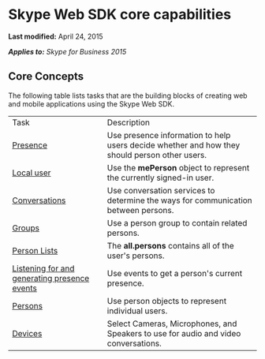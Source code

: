 
# Skype Web SDK core capabilities

 **Last modified:** April 24, 2015

 _**Applies to:** Skype for Business 2015_




## Core Concepts

The following table lists tasks that are the building blocks of creating web and mobile applications using the Skype Web SDK.


|||
|:-----|:-----|
|Task|Description|
|[Presence]( /Presence.md)|Use presence information to help users decide whether and how they should person other users.|
|[Local user]( /LocalUser.md)|Use the  **mePerson** object to represent the currently signed-in user.|
|[Conversations]( /Conversations.md)|Use conversation services to determine the ways for communication between persons.|
|[Groups]( /Groups.md)|Use a person group to contain related persons.|
|[Person Lists]( /PersonLists.md)|The  **all.persons** contains all of the user's persons.|
|[Listening for and generating presence events]( /PresenceEvents.md)|Use events to get a person's current presence.|
|[Persons]( /Persons.md)|Use person objects to represent individual users.|
|[Devices]( /Devices.md)|Select Cameras, Microphones, and Speakers to use for audio and video conversations.|
